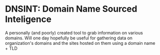 # DNSINT: Domain Name Sourced Inteligence

A personally (and poorly) created tool to grab information on various domains. Will one day hopefully be useful for gathering data on organization's domains and the sites hosted on them using a domain name + TLD

